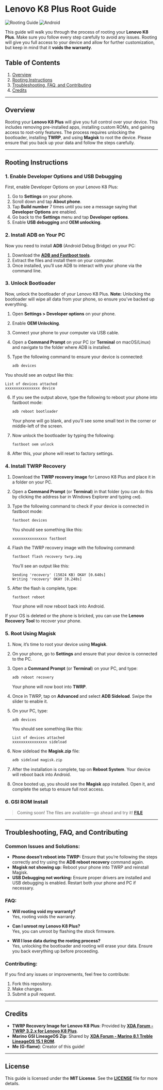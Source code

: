 # Lenovo K8 Plus Root Guide

![Rooting Guide](https://img.shields.io/badge/Rooting%20Guide-Lenovo%20K8%20Plus-green)
![Android](https://img.shields.io/badge/Android-3DDC84?style=for-the-badge&logo=android&logoColor=white)

This guide will walk you through the process of rooting your **Lenovo K8 Plus**. Make sure you follow every step carefully to avoid any issues. Rooting will give you full access to your device and allow for further customization, but keep in mind that it **voids the warranty**.

## Table of Contents

1. [Overview](#overview)
2. [Rooting Instructions](#rooting-instructions)
3. [Troubleshooting, FAQ, and Contributing](#troubleshooting-faq-and-contributing)
4. [Credits](#credits)

---

## Overview

Rooting your **Lenovo K8 Plus** will give you full control over your device. This includes removing pre-installed apps, installing custom ROMs, and gaining access to root-only features. The process requires unlocking the bootloader, installing **TWRP**, and using **Magisk** to root the device. Please ensure that you back up your data and follow the steps carefully.

---

## Rooting Instructions

### 1. Enable Developer Options and USB Debugging

First, enable Developer Options on your Lenovo K8 Plus:

1. Go to **Settings** on your phone.
2. Scroll down and tap **About phone**.
3. Tap **Build number** 7 times until you see a message saying that **Developer Options** are enabled.
4. Go back to the **Settings** menu and tap **Developer options**.
5. Enable **USB debugging** and **OEM unlocking**.

### 2. Install ADB on Your PC

Now you need to install **ADB** (Android Debug Bridge) on your PC:

1. Download the **[ADB and Fastboot tools](https://developer.android.com/tools/releases/platform-tools)**.
2. Extract the files and install them on your computer.
3. Once installed, you’ll use ADB to interact with your phone via the command line.

### 3. Unlock Bootloader

Now, unlock the bootloader of your Lenovo K8 Plus. **Note:** Unlocking the bootloader will wipe all data from your phone, so ensure you’ve backed up everything.

1. Open **Settings > Developer options** on your phone.
2. Enable **OEM Unlocking**.
3. Connect your phone to your computer via USB cable.
4. Open a **Command Prompt** on your PC (or **Terminal** on macOS/Linux) and navigate to the folder where ADB is installed.
5. Type the following command to ensure your device is connected:

   ```bash
   adb devices
   ```

You should see an output like this:

```
List of devices attached
xxxxxxxxxxxxxxxx device
```

6. If you see the output above, type the following to reboot your phone into fastboot mode:

   ```bash
   adb reboot bootloader
   ```

   Your phone will go blank, and you'll see some small text in the corner or middle-left of the screen.

7. Now unlock the bootloader by typing the following:

   ```bash
   fastboot oem unlock
   ```

8. After this, your phone will reset to factory settings.

### 4. Install TWRP Recovery

1. Download the **TWRP recovery image** for Lenovo K8 Plus and place it in a folder on your PC.
2. Open a **Command Prompt** (or **Terminal**) in that folder (you can do this by clicking the address bar in Windows Explorer and typing `cmd`).
3. Type the following command to check if your device is connected in fastboot mode:

   ```bash
   fastboot devices
   ```

   You should see something like this:

   ```
   xxxxxxxxxxxxxxxx fastboot
   ```

4. Flash the TWRP recovery image with the following command:

   ```bash
   fastboot flash recovery twrp.img
   ```

   You’ll see an output like this:

   ```
   Sending 'recovery' (15024 KB) OKAY [0.640s]
   Writing 'recovery' OKAY [0.248s]
   ```

5. After the flash is complete, type:

   ```bash
   fastboot reboot
   ```

   Your phone will now reboot back into Android.

If your OS is deleted or the phone is bricked, you can use the **Lenovo Recovery Tool** to recover your phone.

### 5. Root Using Magisk

1. Now, it’s time to root your device using **Magisk**.
2. On your phone, go to **Settings** and ensure that your device is connected to the PC.
3. Open a **Command Prompt** (or **Terminal**) on your PC, and type:

   ```bash
   adb reboot recovery
   ```

   Your phone will now boot into **TWRP**.

4. Once in TWRP, tap on **Advanced** and select **ADB Sideload**. Swipe the slider to enable it.
5. On your PC, type:

   ```bash
   adb devices
   ```

   You should see something like this:

   ```
   List of devices attached
   xxxxxxxxxxxxxxxx sideload
   ```

6. Now sideload the **Magisk.zip** file:

   ```bash
   adb sideload magisk.zip
   ```

7. After the installation is complete, tap on **Reboot System**. Your device will reboot back into Android.

8. Once booted up, you should see the **Magisk** app installed. Open it, and complete the setup to ensure full root access.

### 6. GSI ROM Install

> Coming soon! The files are available—go ahead and try it! **[FILE](https://androidfilehost.com/?fid=8889791610682874881)**

---

## Troubleshooting, FAQ, and Contributing

### Common Issues and Solutions:

- **Phone doesn’t reboot into TWRP:** Ensure that you’re following the steps correctly and try using the **ADB reboot recovery** command again.
- **Magisk not showing up:** Reboot your phone into TWRP and reinstall Magisk.
- **USB Debugging not working:** Ensure proper drivers are installed and USB debugging is enabled. Restart both your phone and PC if necessary.

### FAQ:

- **Will rooting void my warranty?**  
  Yes, rooting voids the warranty.
- **Can I unroot my Lenovo K8 Plus?**  
  Yes, you can unroot by flashing the stock firmware.

- **Will I lose data during the rooting process?**  
  Yes, unlocking the bootloader and rooting will erase your data. Ensure you back everything up before proceeding.

### Contributing:

If you find any issues or improvements, feel free to contribute:

1. Fork this repository.
2. Make changes.
3. Submit a pull request.

---

## Credits

- **TWRP Recovery Image for Lenovo K8 Plus**: Provided by **[XDA Forum - TWRP 3.2.x for Lenovo K8 Plus](https://xdaforums.com/t/recovery-twrp-3-2-x-for-lenovo-k8-plus-marino.3838633/)**.
- **Marino GSI LineageOS Zip**: Shared by **[XDA Forum - Marino 8.1 Treble LineageOS 15.1 ROM](https://xdaforums.com/t/discontinued-rom-unofficial-marino-8-1-treble-lineageos-15-1-rom.4083099/)**.
- **Me (G-flame)**: Creator of this guide!

---

## License

This guide is licensed under the **MIT License**. See the **[LICENSE](LICENSE)** file for more details.

```

```
